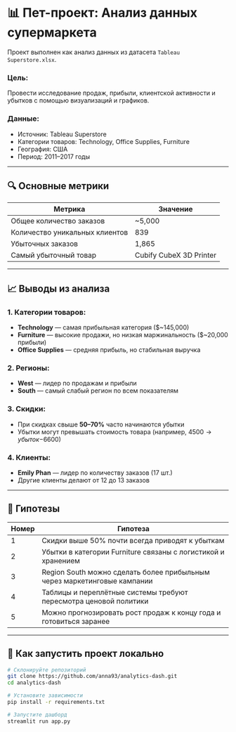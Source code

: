 # 📊 Пет-проект: Анализ данных супермаркета

Проект выполнен как анализ данных из датасета `Tableau Superstore.xlsx`.

### Цель:
Провести исследование продаж, прибыли, клиентской активности и убытков с помощью визуализаций и графиков.

### Данные:
- Источник: Tableau Superstore
- Категории товаров: Technology, Office Supplies, Furniture
- География: США
- Период: 2011–2017 годы

---

## 🔍 Основные метрики

| Метрика | Значение |
|--------|----------|
| Общее количество заказов | ~5,000 |
| Количество уникальных клиентов | 839 |
| Убыточных заказов | 1,865 |
| Самый убыточный товар | Cubify CubeX 3D Printer |

---

## 📈 Выводы из анализа

### 1. Категории товаров:
- **Technology** — самая прибыльная категория ($~145,000)
- **Furniture** — высокие продажи, но низкая маржинальность ($~20,000 прибыли)
- **Office Supplies** — средняя прибыль, но стабильная выручка

### 2. Регионы:
- **West** — лидер по продажам и прибыли
- **South** — самый слабый регион по всем показателям

### 3. Скидки:
- При скидках свыше **50–70%** часто начинаются убытки
- Убытки могут превышать стоимость товара (например, $4500 → убыток -$6600)

### 4. Клиенты:
- **Emily Phan** — лидер по количеству заказов (17 шт.)
- Другие клиенты делают от 12 до 13 заказов

---

## 🧠 Гипотезы

| Номер | Гипотеза |
|-------|-----------|
| 1 | Скидки выше 50% почти всегда приводят к убыткам |
| 2 | Убытки в категории Furniture связаны с логистикой и хранением |
| 3 | Region South можно сделать более прибыльным через маркетинговые кампании |
| 4 | Таблицы и переплётные системы требуют пересмотра ценовой политики |
| 5 | Можно прогнозировать рост продаж к концу года и готовиться заранее |

---


## 🚀 Как запустить проект локально

```bash
# Склонируйте репозиторий
git clone https://github.com/anna93/analytics-dash.git 
cd analytics-dash

# Установите зависимости
pip install -r requirements.txt

# Запустите дашборд
streamlit run app.py

